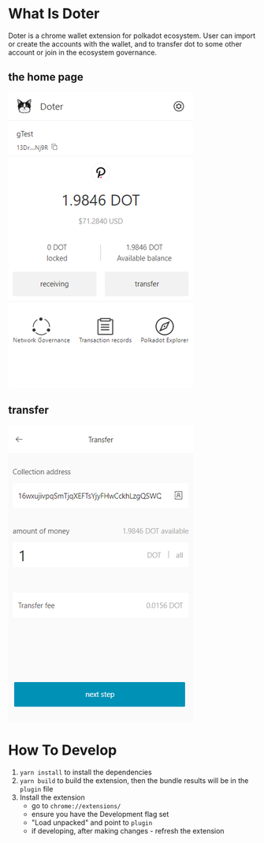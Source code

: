 # What Is Doter
Doter is a chrome wallet extension for polkadot ecosystem. User can import or create the accounts with the wallet, and to transfer dot to some other account or join in the ecosystem governance.  
## the home page
![home page](docs/home.png)

## transfer
![transfer](docs/transfer.png)

# How To Develop
1. `yarn install` to install the dependencies 
2. `yarn build` to build the extension, then the bundle results will be in the `plugin` file 
3. Install the extension
    - go to `chrome://extensions/`
    - ensure you have the Development flag set
    - "Load unpacked" and point to `plugin`
    - if developing, after making changes - refresh the extension